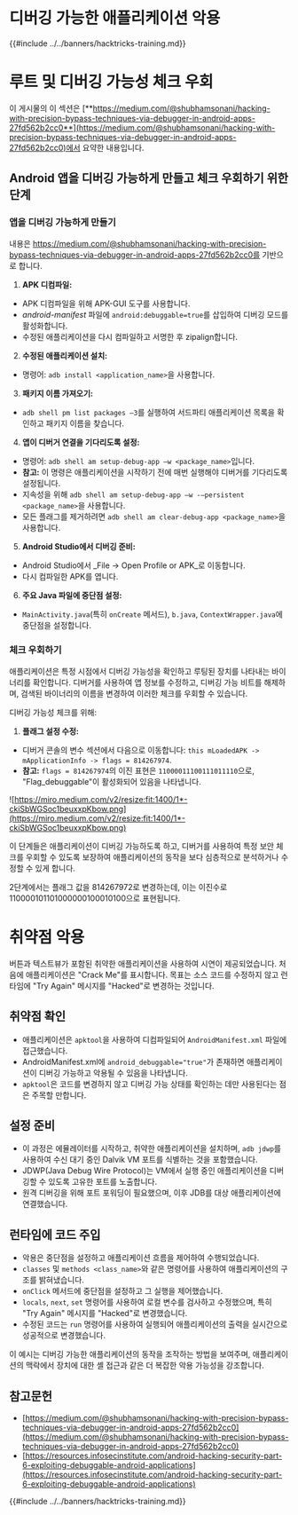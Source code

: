# 디버깅 가능한 애플리케이션 악용

{{#include ../../banners/hacktricks-training.md}}

# **루트 및 디버깅 가능성 체크 우회**

이 게시물의 이 섹션은 [**https://medium.com/@shubhamsonani/hacking-with-precision-bypass-techniques-via-debugger-in-android-apps-27fd562b2cc0**](https://medium.com/@shubhamsonani/hacking-with-precision-bypass-techniques-via-debugger-in-android-apps-27fd562b2cc0)에서 요약한 내용입니다.

## Android 앱을 디버깅 가능하게 만들고 체크 우회하기 위한 단계

### **앱을 디버깅 가능하게 만들기**

내용은 https://medium.com/@shubhamsonani/hacking-with-precision-bypass-techniques-via-debugger-in-android-apps-27fd562b2cc0를 기반으로 합니다.

1. **APK 디컴파일:**

- APK 디컴파일을 위해 APK-GUI 도구를 사용합니다.
- _android-manifest_ 파일에 `android:debuggable=true`를 삽입하여 디버깅 모드를 활성화합니다.
- 수정된 애플리케이션을 다시 컴파일하고 서명한 후 zipalign합니다.

2. **수정된 애플리케이션 설치:**

- 명령어: `adb install <application_name>`을 사용합니다.

3. **패키지 이름 가져오기:**

- `adb shell pm list packages –3`를 실행하여 서드파티 애플리케이션 목록을 확인하고 패키지 이름을 찾습니다.

4. **앱이 디버거 연결을 기다리도록 설정:**

- 명령어: `adb shell am setup-debug-app –w <package_name>`입니다.
- **참고:** 이 명령은 애플리케이션을 시작하기 전에 매번 실행해야 디버거를 기다리도록 설정됩니다.
- 지속성을 위해 `adb shell am setup-debug-app –w -–persistent <package_name>`을 사용합니다.
- 모든 플래그를 제거하려면 `adb shell am clear-debug-app <package_name>`을 사용합니다.

5. **Android Studio에서 디버깅 준비:**

- Android Studio에서 _File -> Open Profile or APK_로 이동합니다.
- 다시 컴파일한 APK를 엽니다.

6. **주요 Java 파일에 중단점 설정:**
- `MainActivity.java`(특히 `onCreate` 메서드), `b.java`, `ContextWrapper.java`에 중단점을 설정합니다.

### **체크 우회하기**

애플리케이션은 특정 시점에서 디버깅 가능성을 확인하고 루팅된 장치를 나타내는 바이너리를 확인합니다. 디버거를 사용하여 앱 정보를 수정하고, 디버깅 가능 비트를 해제하며, 검색된 바이너리의 이름을 변경하여 이러한 체크를 우회할 수 있습니다.

디버깅 가능성 체크를 위해:

1. **플래그 설정 수정:**
- 디버거 콘솔의 변수 섹션에서 다음으로 이동합니다: `this mLoadedAPK -> mApplicationInfo -> flags = 814267974`.
- **참고:** `flags = 814267974`의 이진 표현은 `11000011100111011110`으로, "Flag_debuggable"이 활성화되어 있음을 나타냅니다.

![https://miro.medium.com/v2/resize:fit:1400/1*-ckiSbWGSoc1beuxxpKbow.png](https://miro.medium.com/v2/resize:fit:1400/1*-ckiSbWGSoc1beuxxpKbow.png)

이 단계들은 애플리케이션이 디버깅 가능하도록 하고, 디버거를 사용하여 특정 보안 체크를 우회할 수 있도록 보장하여 애플리케이션의 동작을 보다 심층적으로 분석하거나 수정할 수 있게 합니다.

2단계에서는 플래그 값을 814267972로 변경하는데, 이는 이진수로 110000101101000000100010100으로 표현됩니다.

# **취약점 악용**

버튼과 텍스트뷰가 포함된 취약한 애플리케이션을 사용하여 시연이 제공되었습니다. 처음에 애플리케이션은 "Crack Me"를 표시합니다. 목표는 소스 코드를 수정하지 않고 런타임에 "Try Again" 메시지를 "Hacked"로 변경하는 것입니다.

## **취약점 확인**

- 애플리케이션은 `apktool`을 사용하여 디컴파일되어 `AndroidManifest.xml` 파일에 접근했습니다.
- AndroidManifest.xml에 `android_debuggable="true"`가 존재하면 애플리케이션이 디버깅 가능하고 악용될 수 있음을 나타냅니다.
- `apktool`은 코드를 변경하지 않고 디버깅 가능 상태를 확인하는 데만 사용된다는 점은 주목할 만합니다.

## **설정 준비**

- 이 과정은 에뮬레이터를 시작하고, 취약한 애플리케이션을 설치하며, `adb jdwp`를 사용하여 수신 대기 중인 Dalvik VM 포트를 식별하는 것을 포함했습니다.
- JDWP(Java Debug Wire Protocol)는 VM에서 실행 중인 애플리케이션을 디버깅할 수 있도록 고유한 포트를 노출합니다.
- 원격 디버깅을 위해 포트 포워딩이 필요했으며, 이후 JDB를 대상 애플리케이션에 연결했습니다.

## **런타임에 코드 주입**

- 악용은 중단점을 설정하고 애플리케이션 흐름을 제어하여 수행되었습니다.
- `classes` 및 `methods <class_name>`와 같은 명령어를 사용하여 애플리케이션의 구조를 밝혀냈습니다.
- `onClick` 메서드에 중단점을 설정하고 그 실행을 제어했습니다.
- `locals`, `next`, `set` 명령어를 사용하여 로컬 변수를 검사하고 수정했으며, 특히 "Try Again" 메시지를 "Hacked"로 변경했습니다.
- 수정된 코드는 `run` 명령어를 사용하여 실행되어 애플리케이션의 출력을 실시간으로 성공적으로 변경했습니다.

이 예시는 디버깅 가능한 애플리케이션의 동작을 조작하는 방법을 보여주며, 애플리케이션의 맥락에서 장치에 대한 셸 접근과 같은 더 복잡한 악용 가능성을 강조합니다.

## 참고문헌

- [https://medium.com/@shubhamsonani/hacking-with-precision-bypass-techniques-via-debugger-in-android-apps-27fd562b2cc0](https://medium.com/@shubhamsonani/hacking-with-precision-bypass-techniques-via-debugger-in-android-apps-27fd562b2cc0)
- [https://resources.infosecinstitute.com/android-hacking-security-part-6-exploiting-debuggable-android-applications](https://resources.infosecinstitute.com/android-hacking-security-part-6-exploiting-debuggable-android-applications)

{{#include ../../banners/hacktricks-training.md}}
